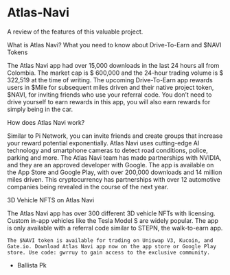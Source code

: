 # Atlas-Navi
A review of the features of this valuable project.

What is Atlas Navi? What you need to know about Drive-To-Earn and $NAVI Tokens

The Atlas Navi app had over 15,000 downloads in the last 24 hours all from Colombia. The market cap is $ 600,000 and the 24-hour trading volume is $ 322,519 at the time of writing. The upcoming Drive-To-Earn app rewards users in $Mile for subsequent miles driven and their native project token, $NAVI, for inviting friends who use your referral code. You don’t need to drive yourself to earn rewards in this app, you will also earn rewards for simply being in the car.

How does Atlas Navi work?

Similar to Pi Network, you can invite friends and create groups that increase your reward potential exponentially. Atlas Navi uses cutting-edge AI technology and smartphone cameras to detect road conditions, police, parking and more. The Atlas Navi team has made partnerships with NVIDIA, and they are an approved developer with Google. The app is available on the App Store and Google Play, with over 200,000 downloads and 14 million miles driven. This cryptocurrency has partnerships with over 12 automotive companies being revealed in the course of the next year. 



3D Vehicle NFTS on Atlas Navi

The Atlas Navi app has over 300 different 3D vehicle NFTs with licensing. Custom in-app vehicles like the Tesla Model S are widely popular. The app is only available with a referral code similar to STEPN, the walk-to-earn app. 

	The $NAVI token is available for trading on Uniswap V3, Kucoin, and Gate.io. Download Atlas Navi app now on the app store or Google Play store. Use code: gwrruy to gain access to the exclusive community.

-	Ballista Pk
